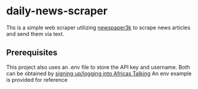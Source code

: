 # daily-news-scraper

Ths is a simple web scraper utilizing [newspaper3k](https://newspaper.readthedocs.io/en/latest/user_guide/quickstart.html#) to scrape news articles and send them via text.

## Prerequisites 
This project also uses an .env file to store the API key and username.
Both can be obtained by [signing up/logging into Africas Talking](https://www.account.africastalking.com/)
An env example is provided for reference 